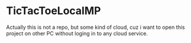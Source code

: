 # TicTacToeLocalMP
Actually this is not a repo, but some kind of cloud, cuz i want to open this project on other PC without loging in to any cloud service.

